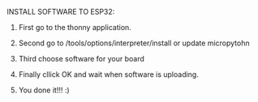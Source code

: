 INSTALL SOFTWARE TO ESP32:

1. First go to the thonny application.

2. Second go to /tools/options/interpreter/install or update micropytohn

3. Third choose software for your board

4. Finally cllick OK and wait when software is uploading.

5. You done it!!! :)
